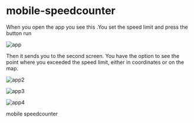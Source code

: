 # mobile-speedcounter
When you open the app you see this .You set the speed limit and press the button run 



![app](https://github.com/franztis/mobile-speedcounter/assets/77620781/1f31b4da-2bf5-4633-b4ca-45e7a02e8a87)


 
Then it sends you to the second screen. You have the option to see the point where you exceeded the speed limit, either in coordinates or on the map.
 
![app2](https://github.com/franztis/mobile-speedcounter/assets/77620781/c91da62a-6415-4cf1-a915-c432d8918097)

 
![app3](https://github.com/franztis/mobile-speedcounter/assets/77620781/4239fc39-5c3e-478a-a01f-8cd55cf70022)

 ![app4](https://github.com/franztis/mobile-speedcounter/assets/77620781/edc51a08-e056-4515-bea5-7a294fd1d48f)



mobile speedcounter
